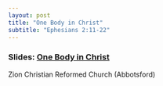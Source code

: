```yaml
---
layout: post
title: "One Body in Christ"
subtitle: "Ephesians 2:11-22"
---
```


### Slides: [One Body in Christ](/one-in-christ)
Zion Christian Reformed Church (Abbotsford)
